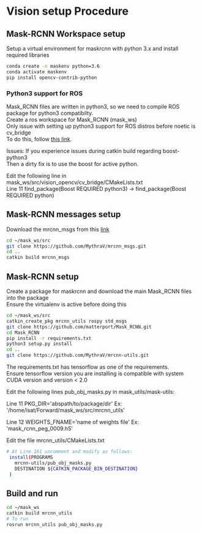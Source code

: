 # Vision setup Procedure

## Mask-RCNN Workspace setup
Setup a virtual environment for maskrcnn with python 3.x and install required libraries
```bash
conda create -n maskenv python=3.6
conda activate maskenv
pip install opencv-contrib-python
```

### Python3 support for ROS
Mask_RCNN files are written in python3, so we need to compile ROS package for python3
compatibilty.  
Create a ros workspace for Mask_RCNN (mask_ws)  
Only issue with setting up python3 support for ROS distros before noetic is cv_bridge  
To do this, follow [this link](https://medium.com/@beta_b0t/how-to-setup-ros-with-python-3-44a69ca36674).

Issues: If you experience issues during catkin build regarding boost-python3  
Then a dirty fix is to use the boost for active python.

Edit the following line in mask_ws/src/vision_opencv/cv_bridge/CMakeLists.txt  
Line 11  find_package(Boost REQUIRED python3) ->  find_package(Boost REQUIRED python)

## Mask-RCNN messages setup
Download the mrcnn_msgs from this [link](https://github.com/MythraV/mrcnn_msgs.git)
```bash
cd ~/mask_ws/src
git clone https://github.com/MythraV/mrcnn_msgs.git
cd ..
catkin build mrcnn_msgs
```

## Mask-RCNN setup
Create a package for maskrcnn and download the main Mask_RCNN files into the package  
Ensure the virtualenv is active before doing this
```bash
cd ~/mask_ws/src
catkin_create_pkg mrcnn_utils rospy std_msgs
git clone https://github.com/matterport/Mask_RCNN.git
cd Mask_RCNN
pip install -r requirements.txt
python3 setup.py install
cd ..
git clone https://github.com/MythraV/mrcnn-utils.git
```
The requirements.txt has tensorflow as one of the requirements.  
Ensure tensorflow version you are installing is compatible with system CUDA version
and version < 2.0

Edit the following lines pub_obj_masks.py in mask_utils/mask-utils:  

Line 11 PKG_DIR='abspath/to/package/dir' Ex: '/home/isat/Forward/mask_ws/src/mrcnn_utils'

Line 12 WEIGHTS_FNAME='name of weights file' Ex: 'mask_rcnn_peg_0009.h5'

Edit the file mrcnn_utils/CMakeLists.txt  
```bash
# At Line 161 uncomment and modify as follows:
 install(PROGRAMS  
   mrcnn-utils/pub_obj_masks.py  
   DESTINATION ${CATKIN_PACKAGE_BIN_DESTINATION}  
 )  
```
## Build and run

```bash
cd ~/mask_ws
catkin build mrcnn_utils
# To run
rosrun mrcnn_utils pub_obj_masks.py
```








